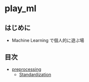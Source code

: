 # play_ml
## はじめに
* Machine Learning で個人的に遊ぶ場

## 目次
* [preprocessing](https://github.com/takitsuba/play_ml/tree/master/preprocessing)
	* [Standardization](https://github.com/takitsuba/play_ml/blob/master/preprocessing/Standardization_sklearn.preprocessing.StandardScaler.ipynb)
